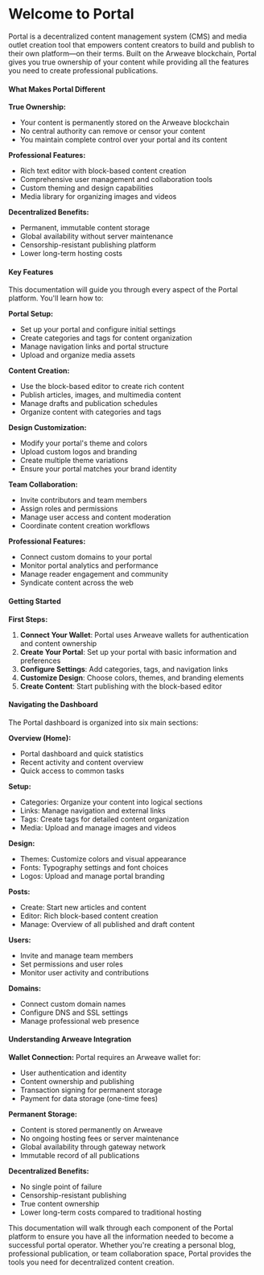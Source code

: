# Welcome to Portal

Portal is a decentralized content management system (CMS) and media outlet creation tool that empowers content creators to build and publish to their own platform—on their terms. Built on the Arweave blockchain, Portal gives you true ownership of your content while providing all the features you need to create professional publications.

#### What Makes Portal Different

**True Ownership:**

- Your content is permanently stored on the Arweave blockchain
- No central authority can remove or censor your content
- You maintain complete control over your portal and its content

**Professional Features:**

- Rich text editor with block-based content creation
- Comprehensive user management and collaboration tools
- Custom theming and design capabilities
- Media library for organizing images and videos

**Decentralized Benefits:**

- Permanent, immutable content storage
- Global availability without server maintenance
- Censorship-resistant publishing platform
- Lower long-term hosting costs

#### Key Features

This documentation will guide you through every aspect of the Portal platform. You'll learn how to:

**Portal Setup:**

- Set up your portal and configure initial settings
- Create categories and tags for content organization
- Manage navigation links and portal structure
- Upload and organize media assets

**Content Creation:**

- Use the block-based editor to create rich content
- Publish articles, images, and multimedia content
- Manage drafts and publication schedules
- Organize content with categories and tags

**Design Customization:**

- Modify your portal's theme and colors
- Upload custom logos and branding
- Create multiple theme variations
- Ensure your portal matches your brand identity

**Team Collaboration:**

- Invite contributors and team members
- Assign roles and permissions
- Manage user access and content moderation
- Coordinate content creation workflows

**Professional Features:**

- Connect custom domains to your portal
- Monitor portal analytics and performance
- Manage reader engagement and community
- Syndicate content across the web

#### Getting Started

**First Steps:**

1. **Connect Your Wallet**: Portal uses Arweave wallets for authentication and content ownership
2. **Create Your Portal**: Set up your portal with basic information and preferences
3. **Configure Settings**: Add categories, tags, and navigation links
4. **Customize Design**: Choose colors, themes, and branding elements
5. **Create Content**: Start publishing with the block-based editor

#### Navigating the Dashboard

The Portal dashboard is organized into six main sections:

**Overview (Home):**

- Portal dashboard and quick statistics
- Recent activity and content overview
- Quick access to common tasks

**Setup:**

- Categories: Organize your content into logical sections
- Links: Manage navigation and external links
- Tags: Create tags for detailed content organization
- Media: Upload and manage images and videos

**Design:**

- Themes: Customize colors and visual appearance
- Fonts: Typography settings and font choices
- Logos: Upload and manage portal branding

**Posts:**

- Create: Start new articles and content
- Editor: Rich block-based content creation
- Manage: Overview of all published and draft content

**Users:**

- Invite and manage team members
- Set permissions and user roles
- Monitor user activity and contributions

**Domains:**

- Connect custom domain names
- Configure DNS and SSL settings
- Manage professional web presence

#### Understanding Arweave Integration

**Wallet Connection:**
Portal requires an Arweave wallet for:

- User authentication and identity
- Content ownership and publishing
- Transaction signing for permanent storage
- Payment for data storage (one-time fees)

**Permanent Storage:**

- Content is stored permanently on Arweave
- No ongoing hosting fees or server maintenance
- Global availability through gateway network
- Immutable record of all publications

**Decentralized Benefits:**

- No single point of failure
- Censorship-resistant publishing
- True content ownership
- Lower long-term costs compared to traditional hosting

This documentation will walk through each component of the Portal platform to ensure you have all the information needed to become a successful portal operator. Whether you're creating a personal blog, professional publication, or team collaboration space, Portal provides the tools you need for decentralized content creation.
